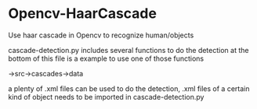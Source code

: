 # Opencv-HaarCascade
Use haar cascade in Opencv to recognize human/objects 

cascade-detection.py includes several functions to do the detection
at the bottom of this file is a example to use one of those functions

->src->cascades->data

a plenty of .xml files can be used
to do the detection, .xml files of a certain kind of object needs to be imported in cascade-detection.py
